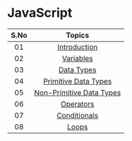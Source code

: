 # JavaScript

| S.No |                                     Topics                                      |
| :--: | :-----------------------------------------------------------------------------: |
|  01  |                           [Introduction](./README.md)                           |
|  02  |                    [Variables](./02_variables/variables.md)                     |
|  03  |                    [Data Types](./03_dataTypes/dataTypes.md)                    |
|  04  |      [Primitive Data Types](./04_primitiveDataTypes/primitiveDataTypes.md)      |
|  05  | [Non-Primitive Data Types](./05_nonPrimitiveDataTypes/nonPrimitiveDataTypes.md) |
|  06  |                    [Operators](./06_operators/operators.md)                     |
|  07  |                [Conditionals](./07_conditionals/conditionals.md)                |
|  08  |                       [Loops](./08_loops/loops.md)                       |

